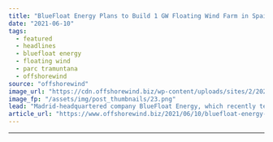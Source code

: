 ```yaml
---
title: "BlueFloat Energy Plans to Build 1 GW Floating Wind Farm in Spain"
date: "2021-06-10"
tags: 
  - featured
  - headlines
  - bluefloat energy
  - floating wind
  - parc tramuntana
  - offshorewind
source: "offshorewind"
image_url: "https://cdn.offshorewind.biz/wp-content/uploads/sites/2/2021/06/09141502/Parc-Tramuntana.png"
image_fp: "/assets/img/post_thumbnails/23.png"
lead: "Madrid-headquartered company BlueFloat Energy, which recently teamed up with Falck Renewables to develop offshore"
article_url: "https://www.offshorewind.biz/2021/06/10/bluefloat-energy-plans-to-build-1-gw-floating-wind-farm-in-spain/"
---
```


---
